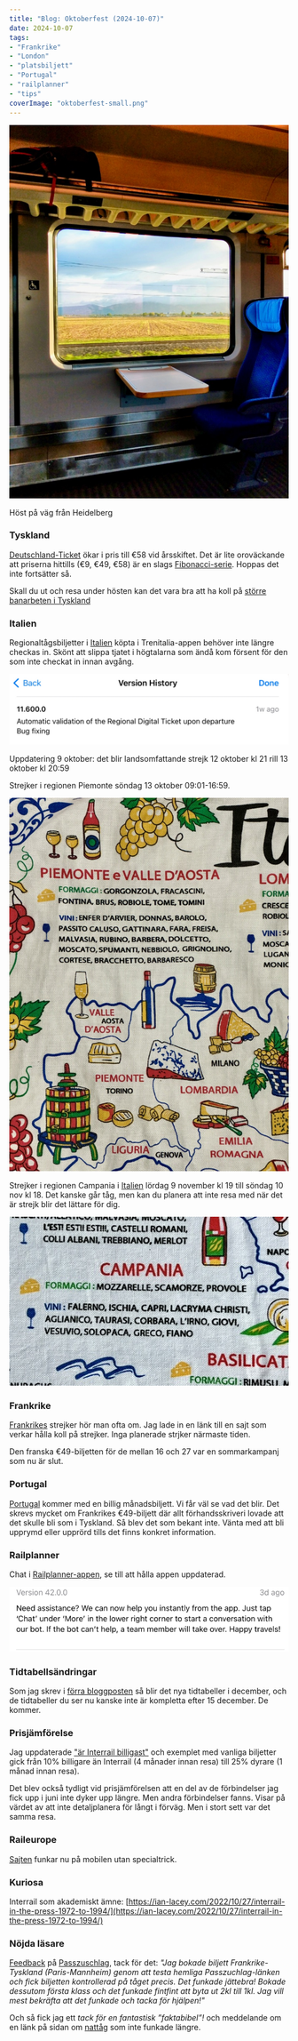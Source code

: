 ```yaml
---
title: "Blog: Oktoberfest (2024-10-07)"
date: 2024-10-07
tags:
- "Frankrike"
- "London"
- "platsbiljett"
- "Portugal"
- "railplanner"
- "tips"
coverImage: "oktoberfest-small.png"
---
```


![](images/oktoberfest_4.jpeg?w=768)

<figcaption>

Höst på väg från Heidelberg

</figcaption>

### Tyskland

[Deutschland-Ticket](https://www.trainfo.eu/deutschland-ticket/) ökar i pris till €58 vid årsskiftet. Det är lite oroväckande att priserna hittills (€9, €49, €58) är en slags [Fibonacci-serie](https://sv.wikipedia.org/wiki/Fibonaccital). Hoppas det inte fortsätter så.

Skall du ut och resa under hösten kan det vara bra att ha koll på [större banarbeten i Tyskland](https://int.bahn.de/en/booking-information/construction-sites)

### Italien

Regionaltågsbiljetter i [Italien](https://www.trainfo.eu/italien/) köpta i Trenitalia-appen behöver inte längre checkas in. Skönt att slippa tjatet i högtalarna som ändå kom försent för den som inte checkat in innan avgång.

![](images/oktoberfest_6.jpeg?w=1024)

Uppdatering 9 oktober: det blir landsomfattande strejk 12 oktober kl 21 rill 13 oktober kl 20:59

Strejker i regionen Piemonte söndag 13 oktober 09:01-16:59.

![](images/oktoberfest_3.jpg?w=750)

Strejker i regionen Campania i [Italien](https://www.trainfo.eu/italien/) lördag 9 november kl 19 till söndag 10 nov kl 18. Det kanske går tåg, men kan du planera att inte resa med när det är strejk blir det lättare för dig.

![](images/oktoberfest_1.jpeg?w=534)

### Frankrike

[Frankrikes](https://www.trainfo.eu/frankrike/) strejker hör man ofta om. Jag lade in en länk till en sajt som verkar hålla koll på strejker. Inga planerade strjker närmaste tiden.

Den franska €49-biljetten för de mellan 16 och 27 var en sommarkampanj som nu är slut.

### Portugal

[Portugal](https://www.cp.pt/passageiros/en/discounts-benefits/Discounts/national-train-pass) kommer med en billig månadsbiljett. Vi får väl se vad det blir. Det skrevs mycket om Frankrikes €49-biljett där allt förhandsskriveri lovade att det skulle bli som i Tyskland. Så blev det som bekant inte. Vänta med att bli upprymd eller upprörd tills det finns konkret information.

### Railplanner

Chat i [Railplanner-appen](https://www.trainfo.eu/railplanner-appen/), se till att hålla appen uppdaterad.

![](images/oktoberfest_2.jpeg?w=750)

### Tidtabellsändringar

Som jag skrev i [förra bloggposten](https://www.trainfo.eu/2024/09/22/halt-har-far-ingen-passera/) så blir det nya tidtabeller i december, och de tidtabeller du ser nu kanske inte är kompletta efter 15 december. De kommer.

### Prisjämförelse

Jag uppdaterade ["är Interrail billigast"](https://www.trainfo.eu/ar-interrail-billigast/) och exemplet med vanliga biljetter gick från 10% billigare än Interrail (4 månader innan resa) till 25% dyrare (1 månad innan resa).

Det blev också tydligt vid prisjämförelsen att en del av de förbindelser jag fick upp i juni inte dyker upp längre. Men andra förbindelser fanns. Visar på värdet av att inte detaljplanera för långt i förväg. Men i stort sett var det samma resa.

### Raileurope

[Sajten](https://www.trainfo.eu/raileurope/) funkar nu på mobilen utan specialtrick.

### Kuriosa

Interrail som akademiskt ämne: [https://ian-lacey.com/2022/10/27/interrail-in-the-press-1972-to-1994/](https://ian-lacey.com/2022/10/27/interrail-in-the-press-1972-to-1994/)

### Nöjda läsare

[Feedback](https://www.trainfo.eu/om-sajten/) på [Passzuschlag](https://www.trainfo.eu/passzuschlag/), tack för det: _"Jag bokade biljett Frankrike-Tyskland (Paris-Mannheim) genom att testa hemliga Passzuchlag-länken och fick biljetten kontrollerad på tåget precis. Det funkade jättebra! Bokade dessutom första klass och det funkade fintfint att byta ut 2kl till 1kl. Jag vill mest bekräfta att det funkade och tacka för hjälpen!"_

Och så fick jag ett _tack för en fantastisk ”faktabibel”!_ och meddelande om en länk på sidan om [nattåg](https://www.trainfo.eu/nattag/) som inte funkade längre.
